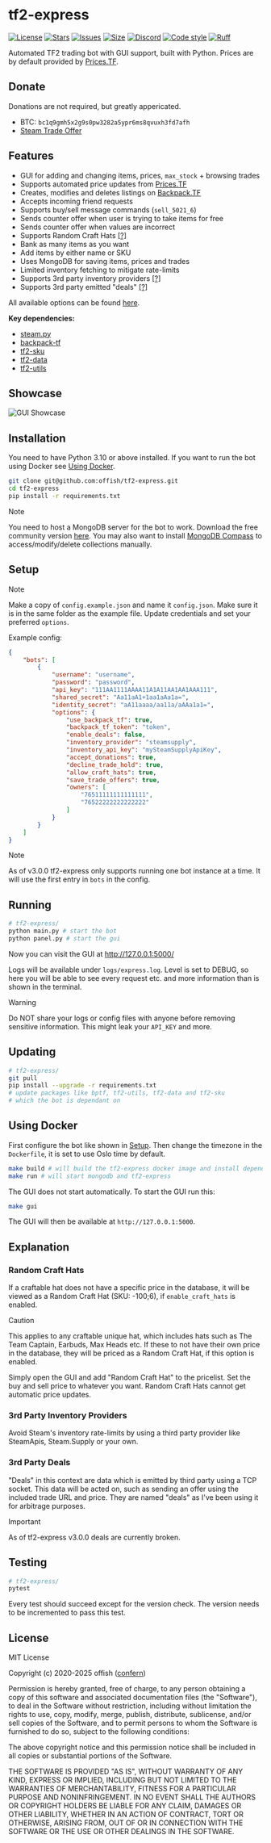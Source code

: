 # tf2-express
[![License](https://img.shields.io/github/license/offish/tf2-express.svg)](https://github.com/offish/tf2-express/blob/master/LICENSE)
[![Stars](https://img.shields.io/github/stars/offish/tf2-express.svg)](https://github.com/offish/tf2-express/stargazers)
[![Issues](https://img.shields.io/github/issues/offish/tf2-express.svg)](https://github.com/offish/tf2-express/issues)
[![Size](https://img.shields.io/github/repo-size/offish/tf2-express.svg)](https://github.com/offish/tf2-express)
[![Discord](https://img.shields.io/discord/467040686982692865?color=7289da&label=Discord&logo=discord)](https://discord.gg/t8nHSvA)
[![Code style](https://img.shields.io/badge/code%20style-black-000000.svg)](https://github.com/psf/black)
[![Ruff](https://img.shields.io/endpoint?url=https://raw.githubusercontent.com/astral-sh/ruff/main/assets/badge/v2.json)](https://github.com/astral-sh/ruff)

Automated TF2 trading bot with GUI support, built with Python. Prices are by default provided by [Prices.TF](https://prices.tf).

## Donate
Donations are not required, but greatly appericated.
- BTC: `bc1q9gmh5x2g9s0pw3282a5ypr6ms8qvuxh3fd7afh`
- [Steam Trade Offer](https://steamcommunity.com/tradeoffer/new/?partner=293059984&token=0-l_idZR)

## Features
* GUI for adding and changing items, prices, `max_stock` + browsing trades
* Supports automated price updates from [Prices.TF](https://prices.tf)
* Creates, modifies and deletes listings on [Backpack.TF](https://backpack.tf)
* Accepts incoming friend requests
* Supports buy/sell message commands (`sell_5021_6`)
* Sends counter offer when user is trying to take items for free
* Sends counter offer when values are incorrect
* Supports Random Craft Hats [[?]](#random-craft-hats)
* Bank as many items as you want
* Add items by either name or SKU
* Uses MongoDB for saving items, prices and trades
* Limited inventory fetching to mitigate rate-limits
* Supports 3rd party inventory providers [[?]](#3rd-party-inventory-providers)
* Supports 3rd party emitted "deals" [[?]](#3rd-party-deals)

All available options can be found [here](express/options.py).

**Key dependencies:**
* [steam.py](https://github.com/gobot1234/steam.py)
* [backpack-tf](https://github.com/offish/backpack-tf)
* [tf2-sku](https://github.com/offish/tf2-sku)
* [tf2-data](https://github.com/offish/tf2-data)
* [tf2-utils](https://github.com/offish/tf2-utils)

## Showcase
![GUI Showcase](https://github.com/user-attachments/assets/06f61b55-06a2-4bd7-a575-9225d68d2396)

## Installation
You need to have Python 3.10 or above installed.
If you want to run the bot using Docker see [Using Docker](#using-docker).

```bash
git clone git@github.com:offish/tf2-express.git
cd tf2-express
pip install -r requirements.txt
```

> [!NOTE]
> You need to host a MongoDB server for the bot to work. Download the free community version [here](https://www.mongodb.com/try/download/community). You may also want to install [MongoDB Compass](https://www.mongodb.com/products/tools/compass) to access/modify/delete collections  manually.

## Setup
> [!NOTE]
> Make a copy of `config.example.json` and name it `config.json`. Make sure it is in the same folder as the example file. Update credentials and set your preferred `options`.

Example config:
```json
{
    "bots": [
        {
            "username": "username",
            "password": "password",
            "api_key": "111AA1111AAAA11A1A11AA1AA1AAA111",
            "shared_secret": "Aa11aA1+1aa1aAa1a=",
            "identity_secret": "aA11aaaa/aa11a/aAAa1a1=",
            "options": {
                "use_backpack_tf": true,
                "backpack_tf_token": "token",
                "enable_deals": false,
                "inventory_provider": "steamsupply",
                "inventory_api_key": "mySteamSupplyApiKey",
                "accept_donations": true,
                "decline_trade_hold": true,
                "allow_craft_hats": true,
                "save_trade_offers": true,
                "owners": [
                    "76511111111111111",
                    "76522222222222222"
                ]
            }
        }
    ]
}
```

> [!NOTE]
> As of v3.0.0 tf2-express only supports running one bot instance at a time. It will use the first entry in `bots` in the config.

## Running
```bash
# tf2-express/
python main.py # start the bot
python panel.py # start the gui
```

Now you can visit the GUI at http://127.0.0.1:5000/ 

Logs will be available under `logs/express.log`. 
Level is set to DEBUG, so here you will be able to see every request etc. and more information than is shown in the terminal.

> [!WARNING]
> Do NOT share your logs or config files with anyone before removing sensitive information. This might leak your `API_KEY` and more.

## Updating
```bash
# tf2-express/
git pull
pip install --upgrade -r requirements.txt
# update packages like bptf, tf2-utils, tf2-data and tf2-sku
# which the bot is dependant on
```

## Using Docker
First configure the bot like shown in [Setup](#setup).
Then change the timezone in the `Dockerfile`, it is set to use Oslo time by default.

```bash
make build # will build the tf2-express docker image and install dependencies
make run # will start mongodb and tf2-express
```

The GUI does not start automatically. To start the GUI run this:

```bash
make gui
```

The GUI will then be available at `http://127.0.0.1:5000`.

## Explanation
### Random Craft Hats
If a craftable hat does not have a specific price in the database, it will be viewed as a Random Craft Hat (SKU: -100;6), if `enable_craft_hats` is enabled. 

> [!CAUTION]
> This applies to any craftable unique hat, which includes hats such as The Team Captain, Earbuds, Max Heads etc. If these to not have their own price in the database, they will be priced as a Random Craft Hat, if this option is enabled.

Simply open the GUI and add "Random Craft Hat" to the pricelist. Set the buy and sell price to whatever you want. Random Craft Hats cannot get automatic price updates.

### 3rd Party Inventory Providers
Avoid Steam's inventory rate-limits by using a third party provider like SteamApis, Steam.Supply or your own.

### 3rd Party Deals
"Deals" in this context are data which is emitted by third party using a TCP socket. This data will be acted on, such as sending an offer using the included trade URL and price. They are named "deals" as I've been using it for arbitrage purposes.

> [!IMPORTANT]
> As of tf2-express v3.0.0 deals are currently broken.

## Testing
```bash
# tf2-express/
pytest
```

Every test should succeed except for the version check. The version needs to be incremented to pass this test.

## License
MIT License

Copyright (c) 2020-2025 offish ([confern](https://steamcommunity.com/id/confern))

Permission is hereby granted, free of charge, to any person obtaining a copy
of this software and associated documentation files (the "Software"), to deal
in the Software without restriction, including without limitation the rights
to use, copy, modify, merge, publish, distribute, sublicense, and/or sell
copies of the Software, and to permit persons to whom the Software is
furnished to do so, subject to the following conditions:

The above copyright notice and this permission notice shall be included in all
copies or substantial portions of the Software.

THE SOFTWARE IS PROVIDED "AS IS", WITHOUT WARRANTY OF ANY KIND, EXPRESS OR
IMPLIED, INCLUDING BUT NOT LIMITED TO THE WARRANTIES OF MERCHANTABILITY,
FITNESS FOR A PARTICULAR PURPOSE AND NONINFRINGEMENT. IN NO EVENT SHALL THE
AUTHORS OR COPYRIGHT HOLDERS BE LIABLE FOR ANY CLAIM, DAMAGES OR OTHER
LIABILITY, WHETHER IN AN ACTION OF CONTRACT, TORT OR OTHERWISE, ARISING FROM,
OUT OF OR IN CONNECTION WITH THE SOFTWARE OR THE USE OR OTHER DEALINGS IN THE
SOFTWARE.
